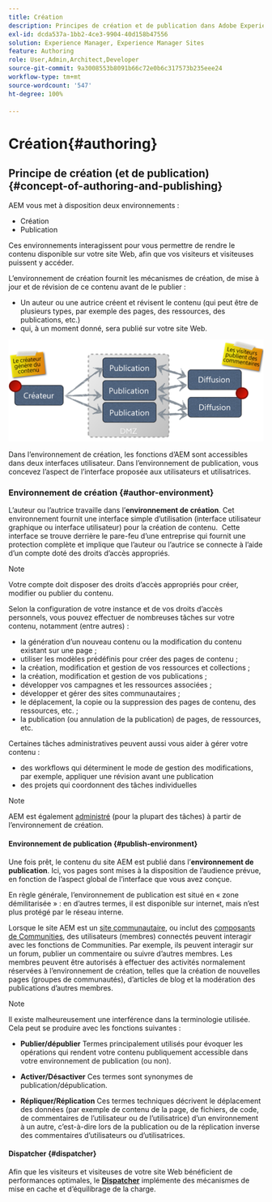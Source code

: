 ```yaml
---
title: Création
description: Principes de création et de publication dans Adobe Experience Manager 6.5.
exl-id: dcda537a-1bb2-4ce3-9904-40d158b47556
solution: Experience Manager, Experience Manager Sites
feature: Authoring
role: User,Admin,Architect,Developer
source-git-commit: 9a3008553b8091b66c72e0b6c317573b235eee24
workflow-type: tm+mt
source-wordcount: '547'
ht-degree: 100%

---
```


# Création{#authoring}

## Principe de création (et de publication) {#concept-of-authoring-and-publishing}

AEM vous met à disposition deux environnements :

* Création
* Publication

Ces environnements interagissent pour vous permettre de rendre le contenu disponible sur votre site Web, afin que vos visiteurs et visiteuses puissent y accéder.

L’environnement de création fournit les mécanismes de création, de mise à jour et de révision de ce contenu avant de le publier :

* Un auteur ou une autrice créent et révisent le contenu (qui peut être de plusieurs types, par exemple des pages, des ressources, des publications, etc.)
* qui, à un moment donné, sera publié sur votre site Web.

![Vue d’ensemble des environnements](assets/chlimage_1-132.png)

Dans l’environnement de création, les fonctions d’AEM sont accessibles dans deux interfaces utilisateur. Dans l’environnement de publication, vous concevez l’aspect de l’interface proposée aux utilisateurs et utilisatrices.

### Environnement de création {#author-environment}

L’auteur ou l’autrice travaille dans l’**environnement de création**. Cet environnement fournit une interface simple d’utilisation (interface utilisateur graphique ou interface utilisateur) pour la création de contenu.  Cette interface se trouve derrière le pare-feu d’une entreprise qui fournit une protection complète et implique que l’auteur ou l’autrice se connecte à l’aide d’un compte doté des droits d’accès appropriés.

>[!NOTE]
>
>Votre compte doit disposer des droits d’accès appropriés pour créer, modifier ou publier du contenu.

Selon la configuration de votre instance et de vos droits d’accès personnels, vous pouvez effectuer de nombreuses tâches sur votre contenu, notamment (entre autres) :

* la génération d’un nouveau contenu ou la modification du contenu existant sur une page ;
* utiliser les modèles prédéfinis pour créer des pages de contenu ;
* la création, modification et gestion de vos ressources et collections ;
* la création, modification et gestion de vos publications ;
* développer vos campagnes et les ressources associées ;
* développer et gérer des sites communautaires ;
* le déplacement, la copie ou la suppression des pages de contenu, des ressources, etc. ;
* la publication (ou annulation de la publication) de pages, de ressources, etc.

Certaines tâches administratives peuvent aussi vous aider à gérer votre contenu :

* des workflows qui déterminent le mode de gestion des modifications, par exemple, appliquer une révision avant une publication
* des projets qui coordonnent des tâches individuelles

>[!NOTE]
>
>AEM est également [administré](/help/sites-administering/home.md) (pour la plupart des tâches) à partir de l’environnement de création.

#### Environnement de publication {#publish-environment}

Une fois prêt, le contenu du site AEM est publié dans l’**environnement de publication**. Ici, vos pages sont mises à la disposition de l’audience prévue, en fonction de l’aspect global de l’interface que vous avez conçue.

En règle générale, l’environnement de publication est situé en « zone démilitarisée » : en d’autres termes, il est disponible sur internet, mais n’est plus protégé par le réseau interne.

Lorsque le site AEM est un [site communautaire](/help/communities/overview.md), ou inclut des [composants de Communities](/help/communities/author-communities.md), des utilisateurs (membres) connectés peuvent interagir avec les fonctions de Communities. Par exemple, ils peuvent interagir sur un forum, publier un commentaire ou suivre d’autres membres. Les membres peuvent être autorisés à effectuer des activités normalement réservées à l’environnement de création, telles que la création de nouvelles pages (groupes de communautés), d’articles de blog et la modération des publications d’autres membres.

>[!NOTE]
>
>Il existe malheureusement une interférence dans la terminologie utilisée. Cela peut se produire avec les fonctions suivantes :
>
>* **Publier/dépublier**
>  Termes principalement utilisés pour évoquer les opérations qui rendent votre contenu publiquement accessible dans votre environnement de publication (ou non).
>
>* **Activer/Désactiver**
>  Ces termes sont synonymes de publication/dépublication.
>
>* **Répliquer/Réplication**
>  Ces termes techniques décrivent le déplacement des données (par exemple de contenu de la page, de fichiers, de code, de commentaires de l’utilisateur ou de l’utilisatrice) d’un environnement à un autre, c’est-à-dire lors de la publication ou de la réplication inverse des commentaires d’utilisateurs ou d’utilisatrices.
>

#### Dispatcher {#dispatcher}

Afin que les visiteurs et visiteuses de votre site Web bénéficient de performances optimales, le **[Dispatcher](https://experienceleague.adobe.com/docs/experience-manager-dispatcher/using/dispatcher.html?lang=fr)** implémente des mécanismes de mise en cache et d’équilibrage de la charge.
